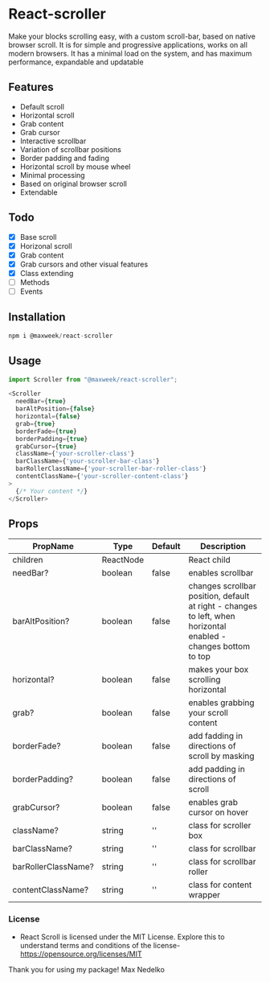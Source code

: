 # React-scroller

Make your blocks scrolling easy, with a custom scroll-bar, based on native browser scroll.
It is for simple and progressive applications, works on all modern browsers.
It has a minimal load on the system, and has maximum performance, expandable and updatable

## Features

- Default scroll
- Horizontal scroll
- Grab content
- Grab cursor
- Interactive scrollbar
- Variation of scrollbar positions
- Border padding and fading
- Horizontal scroll by mouse wheel
- Minimal processing
- Based on original browser scroll
- Extendable

## Todo

- [x] Base scroll
- [x] Horizonal scroll
- [x] Grab content
- [x] Grab cursors and other visual features
- [x] Class extending
- [ ] Methods
- [ ] Events

## Installation

```ts
npm i @maxweek/react-scroller
```

## Usage

```ts
import Scroller from "@maxweek/react-scroller";

<Scroller
  needBar={true}
  barAltPosition={false}
  horizontal={false}
  grab={true}
  borderFade={true}
  borderPadding={true}
  grabCursor={true}
  className={'your-scroller-class'}
  barClassName={'your-scroller-bar-class'}
  barRollerClassName={'your-scroller-bar-roller-class'}
  contentClassName={'your-scroller-content-class'}
>
  {/* Your content */}
</Scroller>
```

## Props

<table>
  <thead>
    <tr>
      <th>PropName</th>
      <th>Type</th>
      <th>Default</th>
      <th>Description</th>
    </tr>
  </thead>
  <tbody>
    <tr><td>children</td><td>ReactNode</td><td></td><td>React child</td></tr>
    <tr><td>needBar?</td><td>boolean</td><td>false</td><td>enables scrollbar</td></tr>
    <tr><td>barAltPosition?</td><td>boolean</td><td>false</td><td>changes scrollbar position, default at right - changes to left, when horizontal enabled - changes bottom to top</td></tr>
    <tr><td>horizontal?</td><td>boolean</td><td>false</td><td>makes your box scrolling horizontal</td></tr>
    <tr><td>grab?</td><td>boolean</td><td>false</td><td>enables grabbing your scroll content</td></tr>
    <tr><td>borderFade?</td><td>boolean</td><td>false</td><td>add fadding in directions of scroll by masking</td></tr>
    <tr><td>borderPadding?</td><td>boolean</td><td>false</td><td>add padding in directions of scroll</td></tr>
    <tr><td>grabCursor?</td><td>boolean</td><td>false</td><td>enables grab cursor on hover</td></tr>
    <tr><td>className?</td><td>string</td><td>''</td><td>class for scroller box</td></tr>
    <tr><td>barClassName?</td><td>string</td><td>''</td><td>class for scrollbar</td></tr>
    <tr><td>barRollerClassName?</td><td>string</td><td>''</td><td>class for scrollbar roller</td></tr>
    <tr><td>contentClassName?</td><td>string</td><td>''</td><td>class for content wrapper</td></tr>
  </tbody>
</table>

### License
- React Scroll is licensed under the MIT License. Explore this to understand terms and conditions of the license- https://opensource.org/licenses/MIT

Thank you for using my package!
Max Nedelko